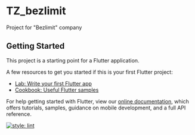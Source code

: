 # TZ_bezlimit

Project for "Bezlimit" company

## Getting Started

This project is a starting point for a Flutter application.

A few resources to get you started if this is your first Flutter project:

- [Lab: Write your first Flutter app](https://flutter.dev/docs/get-started/codelab)
- [Cookbook: Useful Flutter samples](https://flutter.dev/docs/cookbook)

For help getting started with Flutter, view our
[online documentation](https://flutter.dev/docs), which offers tutorials, samples, guidance on
mobile development, and a full API reference.

[![style: lint](https://img.shields.io/badge/style-lint-4BC0F5.svg)](https://pub.dev/packages/lint)
